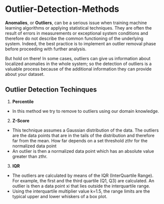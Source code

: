 # Outlier-Detection-Methods

**Anomalies**, or **Outliers**, can be a serious issue when training machine learning algorithms or applying statistical techniques. They are often the result of errors in measurements or exceptional system conditions and therefore do not describe the common functioning of the underlying system. Indeed, the best practice is to implement an outlier removal phase before proceeding with further analysis.

But hold on there! In some cases, outliers can give us information about localized anomalies in the whole system; so the detection of outliers is a valuable process because of the additional information they can provide about your dataset.

## Outlier Detection Techinques
1. **Percentile**
- In this method we try to remove to outliers using our domain knowledge.

2. **Z-Score**
- This technique assumes a Gaussian distribution of the data. The outliers are the data points that are in the tails of the distribution and therefore far from the mean. How far depends on a set threshold zthr for the normalized data point
- An outlier is then a normalized data point which has an absolute value greater than zthr.

3. **IQR**
- The outliers are calculated by means of the IQR (InterQuartile Range). For example, the first and the third quartile (Q1, Q3) are calculated. An outlier is then a data point xi that lies outside the interquartile range.
- Using the interquartile multiplier value k=1.5, the range limits are the typical upper and lower whiskers of a box plot.
